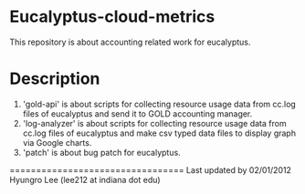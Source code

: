 
Eucalyptus-cloud-metrics
========================
This repository is about accounting related work for eucalyptus.

Description
===================================================================================
1. 'gold-api' is about scripts for collecting resource usage data from cc.log files of eucalyptus and send it to GOLD accounting manager.
2. 'log-analyzer' is about scripts for collecting resource usage data from cc.log files of eucalyptus and make csv typed data files to display graph via Google charts.
3. 'patch' is about bug patch for eucalyptus.

=================================
 Last updated by 02/01/2012
 Hyungro Lee (lee212 at indiana dot edu)
